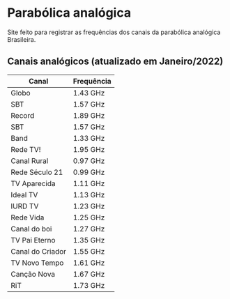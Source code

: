 # Parabólica analógica

Site feito para registrar as frequências dos canais da parabólica analógica Brasileira.

## Canais analógicos (atualizado em Janeiro/2022)

| Canal | Frequência | 
|--|--|
| Globo | 1.43 GHz |
| SBT | 1.57 GHz |
| Record | 1.89 GHz |
| SBT | 1.57 GHz |
| Band | 1.33 GHz |
| Rede TV! | 1.95 GHz |
| Canal Rural | 0.97 GHz |
| Rede Século 21 | 0.99 GHz |
| TV Aparecida | 1.11 GHz |
| Ideal TV | 1.13 GHz |
| IURD TV | 1.23 GHz |
| Rede Vida | 1.25 GHz |
| Canal do boi | 1.27 GHz |
| TV Pai Eterno | 1.35 GHz |
| Canal do Criador | 1.55 GHz |
| TV Novo Tempo | 1.61 GHz |
| Canção Nova | 1.67 GHz |
| RiT | 1.73 GHz |
